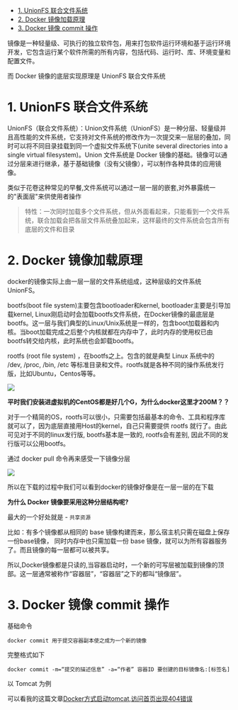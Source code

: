 - [1. UnionFS 联合文件系统](#1-unionfs-联合文件系统)
- [2. Docker 镜像加载原理](#2-docker-镜像加载原理)
- [3. Docker 镜像 commit 操作](#3-docker-镜像-commit-操作)


镜像是一种轻量级、可执行的独立软件包，用来打包软件运行环境和基于运行环境开发，它包含运行某个软件所需的所有内容，包括代码、运行时、库、环境变量和配置文件。

而 Docker 镜像的底层实现原理是 UnionFS 联合文件系统

# 1. UnionFS 联合文件系统

UnionFS（联合文件系统）：Union文件系统（UnionFS）是一种分层、轻量级并且高性能的文件系统，它支持对文件系统的修改作为一次提交来一层层的叠加，同时可以将不同目录挂载到同一个虚拟文件系统下(unite several directories into a single virtual filesystem)。Union 文件系统是 Docker 镜像的基础。镜像可以通过分层来进行继承，基于基础镜像（没有父镜像），可以制作各种具体的应用镜像。

类似于花卷这种常见的早餐,文件系统可以通过一层一层的嵌套,对外暴露统一的"表面层"来供使用者操作

> 特性：一次同时加载多个文件系统，但从外面看起来，只能看到一个文件系统，联合加载会把各层文件系统叠加起来，这样最终的文件系统会包含所有底层的文件和目录

# 2. Docker 镜像加载原理

docker的镜像实际上由一层一层的文件系统组成，这种层级的文件系统UnionFS。

bootfs(boot file system)主要包含bootloader和kernel, bootloader主要是引导加载kernel, Linux刚启动时会加载bootfs文件系统，在Docker镜像的最底层是bootfs。这一层与我们典型的Linux/Unix系统是一样的，包含boot加载器和内核。当boot加载完成之后整个内核就都在内存中了，此时内存的使用权已由bootfs转交给内核，此时系统也会卸载bootfs。

rootfs (root file system) ，在bootfs之上。包含的就是典型 Linux 系统中的 /dev, /proc, /bin, /etc 等标准目录和文件。rootfs就是各种不同的操作系统发行版，比如Ubuntu，Centos等等。

![](https://gitee.com/krislin_zhao/IMGcloud/raw/master/img/20200526100200.png)

**平时我们安装进虚拟机的CentOS都是好几个G，为什么docker这里才200M？？**

对于一个精简的OS，rootfs可以很小，只需要包括最基本的命令、工具和程序库就可以了，因为底层直接用Host的kernel，自己只需要提供 rootfs 就行了。由此可见对于不同的linux发行版, bootfs基本是一致的, rootfs会有差别, 因此不同的发行版可以公用bootfs。

通过 docker pull 命令再来感受一下镜像分层

![](https://gitee.com/krislin_zhao/IMGcloud/raw/master/img/20200526100811.png)

所以在下载的过程中我们可以看到docker的镜像好像是在一层一层的在下载

**为什么 Docker 镜像要采用这种分层结构呢?**

最大的一个好处就是 - `共享资源`

比如：有多个镜像都从相同的 base 镜像构建而来，那么宿主机只需在磁盘上保存一份base镜像， 同时内存中也只需加载一份 base 镜像，就可以为所有容器服务了。而且镜像的每一层都可以被共享。

所以,Docker镜像都是只读的,当容器启动时，一个新的可写层被加载到镜像的顶部。这一层通常被称作“容器层”，“容器层”之下的都叫“镜像层”。

# 3. Docker 镜像 commit 操作

基础命令

```
docker commit 用于提交容器副本使之成为一个新的镜像
```

完整格式如下

```
docker commit -m=“提交的描述信息” -a=“作者” 容器ID 要创建的目标镜像名:[标签名]
```

以 Tomcat 为例

可以看我的这篇文章[Docker方式启动tomcat,访问首页出现404错误](./Docker方式启动tomcat,访问首页出现404错误.md)
